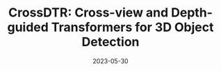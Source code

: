 ---
title: "CrossDTR: Cross-view and Depth-guided Transformers for 3D Object Detection"
date: 2023-05-30
venue: ICRA 2023
authors:
  - name: Ching-Yu Tseng
  - name: Yi-Rong Chen
  - name: <strong>Hsin-Ying Lee</strong>
    home: "#"
  - name: Tsung-Han Wu
    home: https://tsunghan-wu.github.io
  - name: Wen-chin Chen
  - name: Winston Hsu
    home: https://winstonhsu.info
arxiv: https://arxiv.org/abs/2209.13507
---